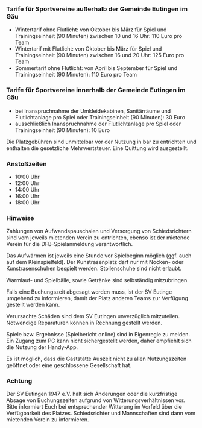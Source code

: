 ### Tarife für Sportvereine außerhalb der Gemeinde Eutingen im Gäu

- Wintertarif ohne Flutlicht: von Oktober bis März für Spiel und Trainingseinheit (90 Minuten) zwischen 10 und 16 Uhr: 110 Euro pro Team
- Wintertarif mit Flutlicht: von Oktober bis März für Spiel und Trainingseinheit (90 Minuten) zwischen 16 und 20 Uhr: 125 Euro pro Team
- Sommertarif ohne Flutlicht: von April bis September für Spiel und Trainingseinheit (90 Minuten): 110 Euro pro Team

### Tarife für Sportvereine innerhalb der Gemeinde Eutingen im Gäu
- bei Inanspruchnahme der Umkleidekabinen, Sanitärräume und Flutlichtanlage pro Spiel oder Trainingseinheit (90 Minuten): 30 Euro
- ausschließlich Inanspruchnahme der Flutlichtanlage pro Spiel oder Trainingseinheit (90 Minuten): 10 Euro

Die Platzgebühren sind unmittelbar vor der Nutzung in bar zu entrichten und enthalten die gesetzliche Mehrwertsteuer. Eine Quittung wird ausgestellt.

### Anstoßzeiten
- 10:00 Uhr
- 12:00 Uhr
- 14:00 Uhr
- 16:00 Uhr
- 18:00 Uhr

### Hinweise

Zahlungen von Aufwandspauschalen und Versorgung von Schiedsrichtern sind vom jeweils mietenden Verein zu entrichten, ebenso ist der mietende Verein für die DFB-Spielanmeldung verantwortlich.

Das Aufwärmen ist jeweils eine Stunde vor Spielbeginn möglich (ggf. auch auf dem Kleinspielfeld).
Der Kunstrasenplatz darf nur mit Nocken- oder Kunstrasenschuhen bespielt werden. Stollenschuhe sind nicht erlaubt.

Warmlauf- und Spielbälle, sowie Getränke sind selbständig mitzubringen.

Falls eine Buchungszeit abgesagt werden muss, ist der SV Eutinge umgehend zu informieren, damit der Platz anderen Teams zur Verfügung gestellt werden kann.

Verursachte Schäden sind dem SV Eutingen unverzüglich mitzuteilen. Notwendige Reparaturen können in Rechnung gestellt werden.

Spiele bzw. Ergebnisse (Spielbericht online) sind in Eigenregie zu melden. Ein Zugang zum PC kann nicht sichergestellt werden, daher empfiehlt sich die Nutzung der Handy-App.

Es ist möglich, dass die Gaststätte Auszeit nicht zu allen Nutzungszeiten geöffnet oder eine geschlossene Gesellschaft hat.

### Achtung

Der SV Eutingen 1947 e.V. hält sich Änderungen oder die kurzfristige Absage von Buchungszeiten aufgrund von Witterungsverhältnissen vor. Bitte informiert Euch bei entsprechender Witterung im Vorfeld über die Verfügbarkeit des Platzes. Schiedsrichter und Mannschaften sind dann vom mietenden Verein zu informieren.